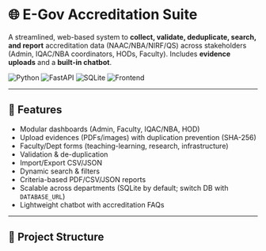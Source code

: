 # 🌐 E-Gov Accreditation Suite

A streamlined, web-based system to **collect, validate, deduplicate, search, and report** accreditation data (NAAC/NBA/NIRF/QS) across stakeholders (Admin, IQAC/NBA coordinators, HODs, Faculty). Includes **evidence uploads** and a **built-in chatbot**.

![Python](https://img.shields.io/badge/Python-3.10-blue)
![FastAPI](https://img.shields.io/badge/FastAPI-0.95+-teal)
![SQLite](https://img.shields.io/badge/SQLite-DB-blue)
![Frontend](https://img.shields.io/badge/Frontend-HTML%2FCSS%2FJS-orange)

---

## 🚀 Features
- Modular dashboards (Admin, Faculty, IQAC/NBA, HOD)
- Upload evidences (PDFs/images) with duplication prevention (SHA-256)
- Faculty/Dept forms (teaching-learning, research, infrastructure)
- Validation & de-duplication
- Import/Export CSV/JSON
- Dynamic search & filters
- Criteria-based PDF/CSV/JSON reports
- Scalable across departments (SQLite by default; switch DB with `DATABASE_URL`)
- Lightweight chatbot with accreditation FAQs

---

## 📂 Project Structure
